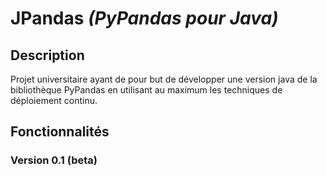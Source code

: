 # JPandas _(PyPandas pour Java)_

## Description
Projet universitaire ayant de pour but de développer une version java de la bibliothèque PyPandas en utilisant
au maximum les techniques de déploiement continu.

## Fonctionnalités

### Version 0.1 (beta)